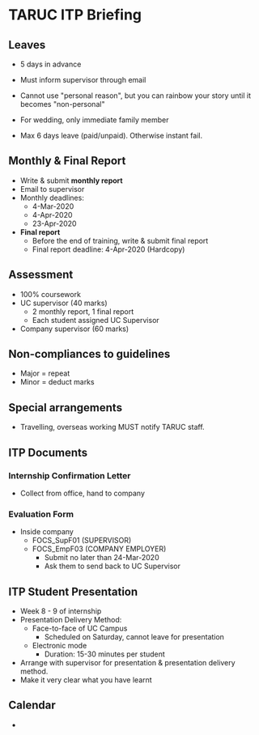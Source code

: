 # TARUC ITP Briefing

## Leaves

- 5 days in advance
- Must inform supervisor through email
- Cannot use "personal reason", but you can rainbow your story until it becomes "non-personal"

- For wedding, only immediate family member
- Max 6 days leave (paid/unpaid). Otherwise instant fail.

## Monthly & Final Report

- Write & submit **monthly report**
- Email to supervisor
- Monthly deadlines:
  - 4-Mar-2020
  - 4-Apr-2020
  - 23-Apr-2020
- **Final report**
  - Before the end of training, write & submit final report
  - Final report deadline: 4-Apr-2020 (Hardcopy)

## Assessment

- 100% coursework
- UC supervisor (40 marks)
  - 2 monthly report, 1 final report
  - Each student assigned UC Supervisor
- Company supervisor (60 marks)

## Non-compliances to guidelines

- Major = repeat
- Minor = deduct marks

## Special arrangements

- Travelling, overseas working MUST notify TARUC staff. 

## ITP Documents

### Internship Confirmation Letter

- Collect from office, hand to company

### Evaluation Form

- Inside company
  - FOCS_SupF01 (SUPERVISOR)
  - FOCS_EmpF03 (COMPANY EMPLOYER)
    - Submit no later than 24-Mar-2020
    - Ask them to send back to UC Supervisor

## ITP Student Presentation

- Week 8 - 9 of internship
- Presentation Delivery Method:
  - Face-to-face of UC Campus
    - Scheduled on Saturday, cannot leave for presentation
  - Electronic mode
    - Duration: 15-30 minutes per student
- Arrange with supervisor for presentation & presentation delivery method.
- Make it very clear what you have learnt

## Calendar

- 